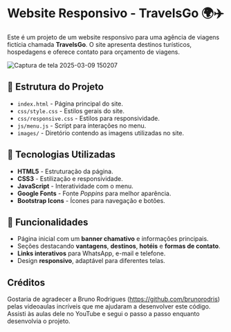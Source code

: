 # Website Responsivo - TravelsGo 🌍✈️

Este é um projeto de um website responsivo para uma agência de viagens fictícia chamada **TravelsGo**. O site apresenta destinos turísticos, hospedagens e oferece contato para orçamento de viagens.

![Captura de tela 2025-03-09 150207](https://github.com/user-attachments/assets/b1532ce9-804d-49c0-89bd-0681b0a2d064)

## 📂 Estrutura do Projeto

- `index.html` - Página principal do site.
- `css/style.css` - Estilos gerais do site.
- `css/responsive.css` - Estilos para responsividade.
- `js/menu.js` - Script para interações no menu.
- `images/` - Diretório contendo as imagens utilizadas no site.

## 🚀 Tecnologias Utilizadas

- **HTML5** - Estruturação da página.
- **CSS3** - Estilização e responsividade.
- **JavaScript** - Interatividade com o menu.
- **Google Fonts** - Fonte *Poppins* para melhor aparência.
- **Bootstrap Icons** - Ícones para navegação e botões.

## 📌 Funcionalidades

- Página inicial com um **banner chamativo** e informações principais.
- Seções destacando **vantagens**, **destinos**, **hotéis** e **formas de contato**.
- **Links interativos** para WhatsApp, e-mail e telefone.
- Design **responsivo**, adaptável para diferentes telas.

## Créditos

Gostaria de agradecer a Bruno Rodrigues (https://github.com/brunorodris) pelas videoaulas incríveis que me ajudaram a desenvolver este código. Assisti às aulas dele no YouTube e segui o passo a passo enquanto desenvolvia o projeto.


